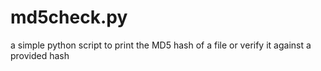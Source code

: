 # md5check.py
a simple python script to print the MD5 hash of a file or verify it against a provided hash
